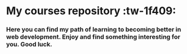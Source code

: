 # My courses repository :tw-1f409:


### Here you can find my path of learning to becoming better in web development. Enjoy and find something interesting for you. Good luck. 
